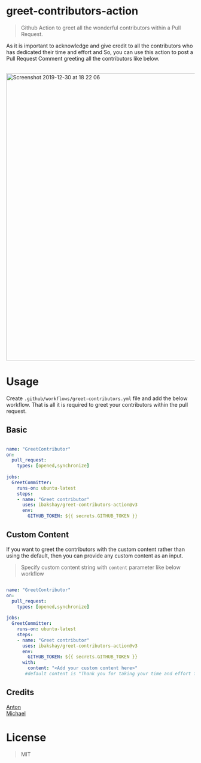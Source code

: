 # greet-contributors-action

> Github Action to greet all the wonderful contributors within a Pull Request. 

As it is important to acknowledge and give credit to all the contributors  who has dedicated their time and effort and So, you can use this action to  post a  Pull Request Comment greeting all the contributors like below. 

<br/>

<img width="765" alt="Screenshot 2019-12-30 at 18 22 06" src="https://user-images.githubusercontent.com/33329946/71592779-d8dd6000-2b31-11ea-9337-28b9ab7cd59d.png">

# Usage 

Create `.github/workflows/greet-contributors.yml` file and add the below workflow. That is all it is required to greet your contributors within the pull request. 

## Basic 

``` yml

name: "GreetContributor"
on:
  pull_request:
    types: [opened,synchronize]
    
jobs:
  GreetCommitter: 
    runs-on: ubuntu-latest
    steps:
    - name: "Greet contributor"
      uses: ibakshay/greet-contributors-action@v3
      env: 
        GITHUB_TOKEN: ${{ secrets.GITHUB_TOKEN }}

```

## Custom Content

If you want to greet the contributors with the custom content rather than using the default, then you can provide any custom 
content as an input. 
> Specify custom content string with `content` parameter like below workflow


``` yml

name: "GreetContributor"
on:
  pull_request:
    types: [opened,synchronize]
    
jobs:
  GreetCommitter:    
    runs-on: ubuntu-latest
    steps:
    - name: "Greet contributor"
      uses: ibakshay/greet-contributors-action@v3
      env: 
        GITHUB_TOKEN: ${{ secrets.GITHUB_TOKEN }}
      with: 
        content: "<Add your custom content here>"
       #default content is "Thank you for taking your time and effort for your contribution, we truly value it. :tada:" 
```

## Credits 
[Anton](https://github.com/KharitonOff) 
<br/>
[Michael](https://github.com/michael-spengler)

# License

> MIT
